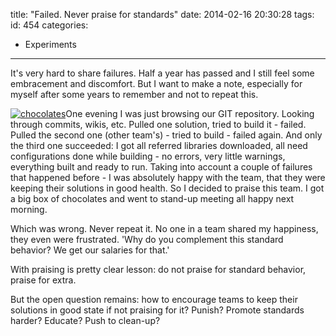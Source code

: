 title: "Failed. Never praise for standards"
date: 2014-02-16 20:30:28
tags:
id: 454
categories:
  - Experiments
---

It's very hard to share failures. Half a year has passed and I still feel some embracement and discomfort. But I want to make a note, especially for myself after some years to remember and not to repeat this.

[![chocolates](http://files.bebetterleader.com/media/chocolates.jpg)](http://files.bebetterleader.com/media/chocolates.jpg)One evening I was just browsing our GIT repository. Looking through commits, wikis, etc. Pulled one solution, tried to build it - failed. Pulled the second one (other team's) - tried to build - failed again. And only the third one succeeded: I got all referred libraries downloaded, all need configurations done while building - no errors, very little warnings, everything built and ready to run. Taking into account a couple of failures that happened before - I was absolutely happy with the team, that they were keeping their solutions in good health. So I decided to praise this team. I got a big box of chocolates and went to stand-up meeting all happy next morning.

Which was wrong. Never repeat it. No one in a team shared my happiness, they even were frustrated. 'Why do you complement this standard behavior? We get our salaries for that.'

With praising is pretty clear lesson: do not praise for standard behavior, praise for extra.

But the open question remains: how to encourage teams to keep their solutions in good state if not praising for it? Punish? Promote standards harder? Educate? Push to clean-up?